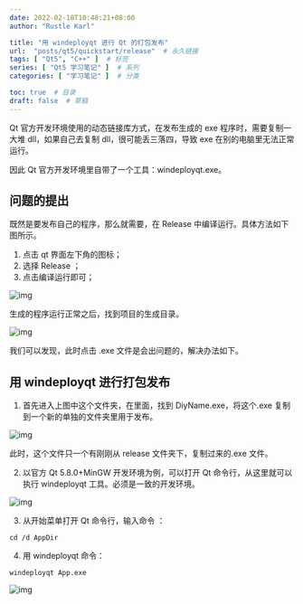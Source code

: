 ```yaml
---
date: 2022-02-18T10:48:21+08:00
author: "Rustle Karl"

title: "用 windeployqt 进行 Qt 的打包发布"
url:  "posts/qt5/quickstart/release"  # 永久链接
tags: [ "Qt5", "C++" ]  # 标签
series: [ "Qt5 学习笔记" ]  # 系列
categories: [ "学习笔记" ]  # 分类

toc: true  # 目录
draft: false  # 草稿
---
```


Qt 官方开发环境使用的动态链接库方式，在发布生成的 exe 程序时，需要复制一大堆 dll，如果自己去复制 dll，很可能丢三落四，导致 exe 在别的电脑里无法正常运行。

因此 Qt 官方开发环境里自带了一个工具：windeployqt.exe。

## 问题的提出

既然是要发布自己的程序，那么就需要，在 Release 中编译运行。具体方法如下图所示。

1. 点击 qt 界面左下角的图标；
2. 选择 Release ；
3. 点击编译运行即可；

![img](http://dd-static.jd.com/ddimg/jfs/t1/168363/29/27916/89104/620f0943Eda8c9b5e/621e730a206d61a7.png)

生成的程序运行正常之后，找到项目的生成目录。

![img](http://dd-static.jd.com/ddimg/jfs/t1/126914/23/21794/58548/620f0943E49a0a130/f16d801060fb0e7a.png)

我们可以发现，此时点击 .exe 文件是会出问题的，解决办法如下。

## 用 windeployqt 进行打包发布

1. 首先进入上图中这个文件夹，在里面，找到 DiyName.exe，将这个.exe 复制到一个新的单独的文件夹里用于发布。

![img](http://dd-static.jd.com/ddimg/jfs/t1/132509/39/24836/44188/620f0943E31a6e247/6033adfd94d23ae8.png)

此时，这个文件只一个有刚刚从 release 文件夹下，复制过来的.exe 文件。

2. 以官方 Qt 5.8.0+MinGW 开发环境为例，可以打开 Qt 命令行，从这里就可以执行 windeployqt 工具。必须是一致的开发环境。

![img](http://dd-static.jd.com/ddimg/jfs/t1/219675/8/12752/12990/620f0943E2bf25b9a/aa4ab50ee76716f1.png)

3. 从开始菜单打开 Qt 命令行，输入命令 ：

```
cd /d AppDir
```

4. 用 windeployqt 命令：

```
windeployqt App.exe
```

![img](http://dd-static.jd.com/ddimg/jfs/t1/102412/5/23573/44188/620f0943E9fd9921a/eec3e171f1009ea1.png)
